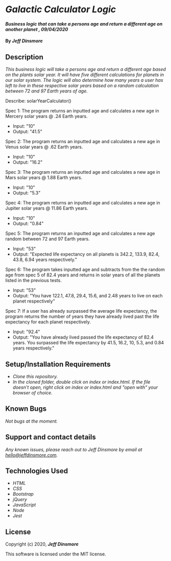 # _Galactic Calculator Logic_

#### _Business logic that can take a persons age and return a different age on another planet , 09/04/2020_

#### By _Jeff Dinsmore_

## Description

_This business logic will take a persons age and return a different age based on the plants solar year. It will have five different calculations for planets in our solar system. The logic will also determine how many years a user has left to live in these respective solar years based on a random calculation between 72 and 97 Earth years of age._

Describe: solarYearCalculator()

Spec 1: The program returns an inputted age and calculates a new age in Mercery solar years @ .24 Earth years.
* Input: "10"
* Output: "41.5"

Spec 2: The program returns an inputted age and calculates a new age in Venus solar years @ .62 Earth years.
* Input: "10"
* Output: "16.2"

Spec 3: The program returns an inputted age and calculates a new age in Mars solar years @ 1.88 Earth years.
* Input: "10"
* Output: "5.3"

Spec 4: The program returns an inputted age and calculates a new age in Jupiter solar years @ 11.86 Earth years.
* Input: "10"
* Output: "0.84"

Spec 5: The program returns an inputted age and calculates a new age random between 72 and 97 Earth years.
* Input: "53"
* Output: "Expected life expectancy on all planets is 342.2, 133.9, 82.4, 43.8, 6.94 years respectively."


Spec 6: The program takes inputted age and subtracts from the the random age from spec 5 of 82.4 years and returns in solar years of all the planets listed in the previous tests.
* Input: "53"
* Output: "You have 122.1, 47.8, 29.4, 15.6, and 2.48 years to live on each planet respectively"

Spec 7: If a user has already surpassed the average life expectancy, the program returns the number of years they have already lived past the life expectancy for each planet respectively.
* Input: "92.4"
* Output: "You have already lived passed the life expectancy of 82.4 years. You surpassed the life expectancy by 41.5, 16.2, 10, 5.3, and 0.84 years respectively."

## Setup/Installation Requirements

* _Clone this repository._
* _In the cloned folder, double click on index or index.html. If the file doesn't open, right click on index or index.html and "open with" your browser of choice._

## Known Bugs

_Not bugs at the moment._

## Support and contact details

_Any known issues, please reach out to Jeff Dinsmore by email at hello@jeffdinsmore.com._

## Technologies Used

* _HTML_
* _CSS_
* _Bootstrap_
* _jQuery_
* _JavaScript_
* _Node_
* _Jest_

## License

Copyright (c) 2020, **_Jeff Dinsmore_**

This software is licensed under the MIT license.